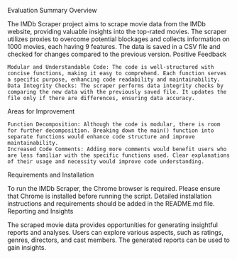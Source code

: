 Evaluation Summary
Overview

The IMDb Scraper project aims to scrape movie data from the IMDb website, providing valuable insights into the top-rated movies. The scraper utilizes proxies to overcome potential blockages and collects information on 1000 movies, each having 9 features. The data is saved in a CSV file and checked for changes compared to the previous version.
Positive Feedback

    Modular and Understandable Code: The code is well-structured with concise functions, making it easy to comprehend. Each function serves a specific purpose, enhancing code readability and maintainability.
    Data Integrity Checks: The scraper performs data integrity checks by comparing the new data with the previously saved file. It updates the file only if there are differences, ensuring data accuracy.

Areas for Improvement

    Function Decomposition: Although the code is modular, there is room for further decomposition. Breaking down the main() function into separate functions would enhance code structure and improve maintainability.
    Increased Code Comments: Adding more comments would benefit users who are less familiar with the specific functions used. Clear explanations of their usage and necessity would improve code understanding.

Requirements and Installation

To run the IMDb Scraper, the Chrome browser is required. Please ensure that Chrome is installed before running the script. Detailed installation instructions and requirements should be added in the README.md file.
Reporting and Insights

The scraped movie data provides opportunities for generating insightful reports and analyses. Users can explore various aspects, such as ratings, genres, directors, and cast members. The generated reports can be used to gain insights.
